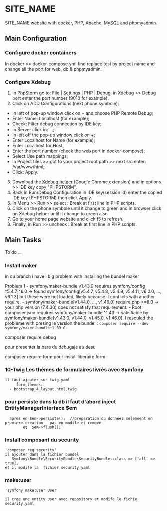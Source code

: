 # SITE_NAME

SITE_NAME website with docker, PHP, Apache, MySQL and phpmyadmin.


## Main Configuration

### Configure docker containers

In docker >> docker-compose.yml find replace test by project name and change all the port for web, db & phpmyadmin.


### Configure Xdebug

1. In PhpStorm go to: File | Settings | PHP | Debug, in Xdebug >> Debug port enter the port number (9010 for example).
2. Click on ADD Configurations (next phone symbole):
  - In left of pop-up window click on + and choose PHP Remote Debug;
  - Enter Name: Localhost (for example);
  - Check: Filter debug connection by IDE key;
  - In Server click in: ...;
  - In left off the pop-up window click on +;
  - Enter Localhost for Name (for example);
  - Enter Localhost for Host,
  - Enter the port number (check the web port in docker-compose);
  - Select Use path mappings;
  - in Project files >> got to your project root path >> next src enter: /var/www/html;
  - Click: Apply.
3. Download the [Xdebug helper](https://chrome.google.com/webstore/detail/xdebug-helper/eadndfjplgieldjbigjakmdgkmoaaaoc) (Google Chrome extension) and in options >> IDE key copy "PHPSTORM".
4. Back in Run/Debug Configuration in IDE key(session id) enter the copied IDE key (PHPSTORM) then click Apply.
5. In Menu >> Run >> select : Break at first line in PHP scripts.
6. Click on the phone symbole until it change to green and in browser click on Xdebug helper until it change to green also
7. Go to your home page website and click f5 to refresh.
8. Finally, in Run >> uncheck : Break at first line in PHP scripts.


## Main Tasks

To do ...


### Install maker
 in du branch i have i big problem with installing the bundel maker 

  Problem 1
    - symfony/maker-bundle v1.43.0 requires symfony/config ^5.4.7|^6.0 -> found symfony/config[v5.4.7, v5.4.8, v5.4.9, v5.4.11, v6.0.0, ..., v6.1.3] but these were not loaded, likely because it conflicts with another require.
    - symfony/maker-bundle[v1.44.0, ..., v1.46.0] require php >=8.0 -> your php version (7.4.30) does not satisfy that requirement.
    - Root composer.json requires symfony/maker-bundle ^1.43 -> satisfiable by symfony/maker-bundle[v1.43.0, v1.44.0, v1.45.0, v1.46.0].
 I resouled the probleme with presing le version the bundel :
     `composer require --dev symfony/maker-bundle:1.39.0`

composer require debug   

 pour presenter la bare du debugaje au desu 

 composer require form 
 pour install liberaire form

 ### 10-Twig Les thèmes de formulaires livrés avec Symfony

    il faut ajouter sur twig.yaml
         form_themes:
      - bootstrap_4_layout.html.twig 

  ### pour persiste dans la db  il faut d'abord inject EntityManagerInterface $em
      apres en $em->persiste();  //preparation du données selemeent en premiere creation   pas en modife et remove
            et  $em->flush();

  ### Install composant du security
    'composer req security'  
    il ajouter dans la fichier bundel 
       Symfony\Bundle\SecurityBundle\SecurityBundle::class => ['all' => true],
    et il modife la  fichier security.yaml

  ### make:user
    'symfony make:user User

    il cree une entity user avec repository et modife le fichie security.yaml